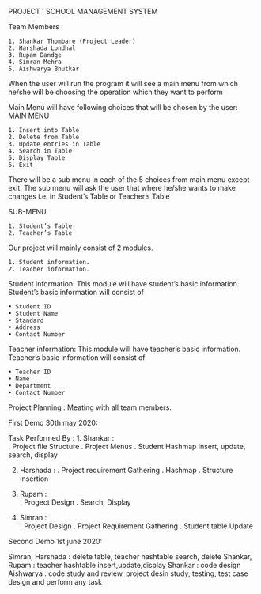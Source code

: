 PROJECT : SCHOOL MANAGEMENT  SYSTEM

Team Members :

    1. Shankar Thombare (Project Leader)
    2. Harshada Londhal
    3. Rupam Dandge
    4. Simran Mehra
    5. Aishwarya Bhutkar


When the user will run the program it will see a main menu from which he/she 
will be choosing the operation which they want to perform 

Main Menu will have following choices that will be chosen by the user:
MAIN MENU

    1. Insert into Table
    2. Delete from Table
    3. Update entries in Table
    4. Search in Table
    5. Display Table
    6. Exit

There will be a sub menu in each of the 5 choices from main menu except exit. 
The sub menu will ask the user that where he/she wants to make changes i.e. in 
Student’s Table or Teacher’s Table

SUB-MENU

    1. Student’s Table
    2. Teacher’s Table

Our project will mainly consist of 2 modules.

    1. Student information.
    2. Teacher information.

Student information: This module will have student’s basic information.
Student’s basic information will consist of

    • Student ID
    • Student Name
    • Standard
    • Address
    • Contact Number

Teacher information: This module will have teacher’s basic information.
Teacher’s basic information will consist of 

    • Teacher ID
    • Name
    • Department
    • Contact Number
    
    
Project Planning : Meating with all team members.   

First Demo 30th may 2020:

Task Performed By :
    1. Shankar :  
        . Project file Structure
        . Project Menus
        . Student Hashmap insert, update, search, display
            
2. Harshada :
        . Project requirement Gathering 
        . Hashmap 
        . Structure insertion
              
3. Rupam :    
        . Progect Design
        . Search, Display

4. Simran :   
        . Project Design 
        . Project Requirement Gathering 
        . Student table Update  

Second Demo 1st june 2020: 

Simran, Harshada : delete table, teacher hashtable search, delete
Shankar, Rupam   : teacher hashtable insert,update,display
Shankar          : code design
Aishwarya        : code study and review, project desin study, testing, test case design and perform any task

                
